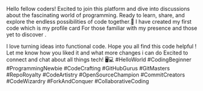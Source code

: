 Hello fellow coders! Excited to join this platform and dive into discussions about the fascinating world of programming. Ready to learn, share, and explore the endless possibilities of code together.🚀 
I have created my first code which is my profile card For those familiar with my presence and those yet to discover .

I love turning ideas into functional code. Hope you all find this code helpful ! Let me know how you liked it and what more changes i can do 
Excited to connect and chat about all things tech! 🖥️💻
#HelloWorld #CodingBeginner
#ProgrammingNewbie #CodeCrafting
#GitHubGurus
#GitMasters
#RepoRoyalty
#CodeArtistry
#OpenSourceChampion
#CommitCreators
#CodeWizardry
#ForkAndConquer
#CollaborativeCoding
